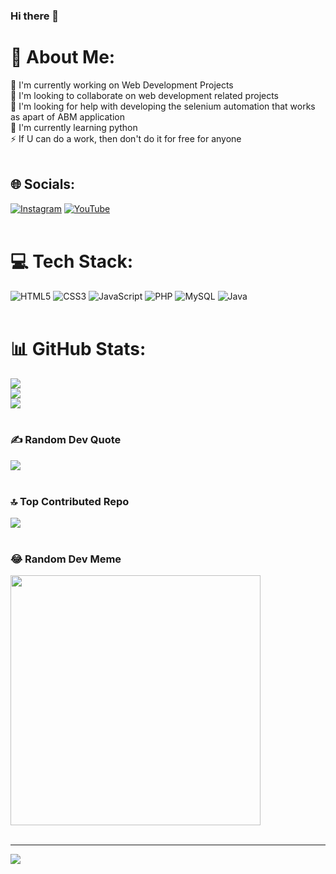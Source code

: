 ### Hi there 👋 <br>

# 💫 About Me:
🔭 I'm currently working on Web Development Projects<br>👯 I'm looking to collaborate on web development related projects<br>🤝 I'm looking for help with developing the selenium automation that works as apart of ABM application<br>🌱 I'm currently learning python<br>⚡ If U can do a work, then don't do it for free for anyone<br><br>


## 🌐 Socials:
[![Instagram](https://img.shields.io/badge/Instagram-%23E4405F.svg?logo=Instagram&logoColor=white)](https://instagram.com/perfect_prem_prb) [![YouTube](https://img.shields.io/badge/YouTube-%23FF0000.svg?logo=YouTube&logoColor=white)](https://youtube.com/@https://www.youtube.com/@Tech4Gen) <br><br>

# 💻 Tech Stack:
![HTML5](https://img.shields.io/badge/html5-%23E34F26.svg?style=flat&logo=html5&logoColor=white) ![CSS3](https://img.shields.io/badge/css3-%231572B6.svg?style=flat&logo=css3&logoColor=white) ![JavaScript](https://img.shields.io/badge/javascript-%23323330.svg?style=flat&logo=javascript&logoColor=%23F7DF1E) ![PHP](https://img.shields.io/badge/php-%23777BB4.svg?style=flat&logo=php&logoColor=white) ![MySQL](https://img.shields.io/badge/mysql-%2300f.svg?style=flat&logo=mysql&logoColor=white) ![Java](https://img.shields.io/badge/java-%23ED8B00.svg?style=flat&logo=java&logoColor=white) <br><br>

# 📊 GitHub Stats:
![](https://github-readme-stats.vercel.app/api?username=PremChandV&theme=default&hide_border=false&include_all_commits=true&count_private=true)<br/>
![](https://github-readme-streak-stats.herokuapp.com/?user=PremChandV&theme=default&hide_border=false)<br/>
![](https://github-readme-stats.vercel.app/api/top-langs/?username=PremChandV&theme=default&hide_border=false&include_all_commits=true&count_private=true&layout=compact) <br><br>

### ✍️ Random Dev Quote
![](https://quotes-github-readme.vercel.app/api?type=horizontal&theme=radical) <br><br>

### 🔝 Top Contributed Repo
![](https://github-contributor-stats.vercel.app/api?username=PremChandV&limit=5&theme=tokyonight&combine_all_yearly_contributions=true) <br><br>

### 😂 Random Dev Meme
<img src='https://randommeme-five.vercel.app/' style="height: 400px;"/> <br><br>

---
[![](https://visitcount.itsvg.in/api?id=PremChandV&icon=5&color=3)](https://visitcount.itsvg.in)

